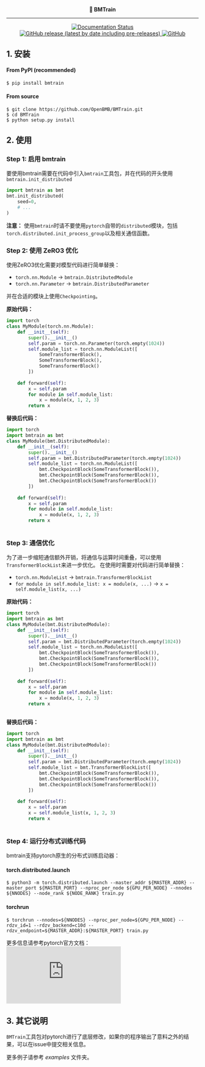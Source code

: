 <div align="center">

**🚄 BMTrain**

------

<p align="center">

<a href='https://bmtrain.readthedocs.io/en/latest/?badge=latest'>
    <img src='https://readthedocs.org/projects/bmtrain/badge/?version=latest' alt='Documentation Status' />
</a>

<a href="https://github.com/OpenBMB/BMTrain/releases">
    <img alt="GitHub release (latest by date including pre-releases)" src="https://img.shields.io/github/v/release/OpenBMB/BMTrain?include_prereleases">
</a>

<a href="https://github.com/OpenBMB/BMTrain/blob/main/LICENSE">
    <img alt="GitHub" src="https://img.shields.io/github/license/OpenBMB/BMTrain">
</a>

</p>

</div>


## 1. 安装

#### From PyPI (recommended)

```shell
$ pip install bmtrain
```

#### From source

```
$ git clone https://github.com/OpenBMB/BMTrain.git
$ cd BMTrain
$ python setup.py install
```

## 2. 使用

### Step 1: 启用 bmtrain

要使用bmtrain需要在代码中引入`bmtrain`工具包，并在代码的开头使用`bmtrain.init_distributed`

```python
import bmtrain as bmt
bmt.init_distributed(
    seed=0,
    # ...
)
```

**注意：** 使用`bmtrain`时请不要使用`pytorch`自带的`distributed`模块，包括`torch.distributed.init_process_group`以及相关通信函数。

### Step 2: 使用 ZeRO3 优化

使用ZeRO3优化需要对模型代码进行简单替换：

* `torch.nn.Module` -> `bmtrain.DistributedModule`
* `torch.nn.Parameter` -> `bmtrain.DistributedParameter`

并在合适的模块上使用`Checkpointing`。

**原始代码：**

```python
import torch
class MyModule(torch.nn.Module):
    def __init__(self):
        super().__init__()
        self.param = torch.nn.Parameter(torch.empty(1024))
        self.module_list = torch.nn.ModuleList([
            SomeTransformerBlock(),
            SomeTransformerBlock(),
            SomeTransformerBlock()
        ])
    
    def forward(self):
        x = self.param
        for module in self.module_list:
            x = module(x, 1, 2, 3)
        return x

```

**替换后代码：**

```python
import torch
import bmtrain as bmt
class MyModule(bmt.DistributedModule):
    def __init__(self):
        super().__init__()
        self.param = bmt.DistributedParameter(torch.empty(1024))
        self.module_list = torch.nn.ModuleList([
            bmt.CheckpointBlock(SomeTransformerBlock()),
            bmt.CheckpointBlock(SomeTransformerBlock()),
            bmt.CheckpointBlock(SomeTransformerBlock())
        ])
    
    def forward(self):
        x = self.param
        for module in self.module_list:
            x = module(x, 1, 2, 3)
        return x
    
```

### Step 3: 通信优化

为了进一步缩短通信额外开销，将通信与运算时间重叠，可以使用`TransformerBlockList`来进一步优化。
在使用时需要对代码进行简单替换：

* `torch.nn.ModuleList` -> `bmtrain.TransformerBlockList`
* `for module in self.module_list: x = module(x, ...)` -> `x = self.module_list(x, ...)`

**原始代码：**

```python
import torch
import bmtrain as bmt
class MyModule(bmt.DistributedModule):
    def __init__(self):
        super().__init__()
        self.param = bmt.DistributedParameter(torch.empty(1024))
        self.module_list = torch.nn.ModuleList([
            bmt.CheckpointBlock(SomeTransformerBlock()),
            bmt.CheckpointBlock(SomeTransformerBlock()),
            bmt.CheckpointBlock(SomeTransformerBlock())
        ])
    
    def forward(self):
        x = self.param
        for module in self.module_list:
            x = module(x, 1, 2, 3)
        return x
    
```

**替换后代码：**

```python
import torch
import bmtrain as bmt
class MyModule(bmt.DistributedModule):
    def __init__(self):
        super().__init__()
        self.param = bmt.DistributedParameter(torch.empty(1024))
        self.module_list = bmt.TransformerBlockList([
            bmt.CheckpointBlock(SomeTransformerBlock()),
            bmt.CheckpointBlock(SomeTransformerBlock()),
            bmt.CheckpointBlock(SomeTransformerBlock())
        ])
    
    def forward(self):
        x = self.param
        x = self.module_list(x, 1, 2, 3)
        return x
    
```

### Step 4: 运行分布式训练代码

bmtrain支持pytorch原生的分布式训练启动器：

#### torch.distributed.launch
```shell
$ python3 -m torch.distributed.launch --master_addr ${MASTER_ADDR} --master_port ${MASTER_PORT} --nproc_per_node ${GPU_PER_NODE} --nnodes ${NNODES} --node_rank ${NODE_RANK} train.py
```

#### torchrun

```shell
$ torchrun --nnodes=${NNODES} --nproc_per_node=${GPU_PER_NODE} --rdzv_id=1 --rdzv_backend=c10d --rdzv_endpoint=${MASTER_ADDR}:${MASTER_PORT} train.py
```

更多信息请参考pytorch官方文档：![Launch utility](https://pytorch.org/docs/stable/distributed.html#launch-utility)

## 3. 其它说明

`BMTrain`工具包对pytorch进行了底层修改，如果你的程序输出了意料之外的结果，可以在issue中提交相关信息。

更多例子请参考 *examples* 文件夹。

